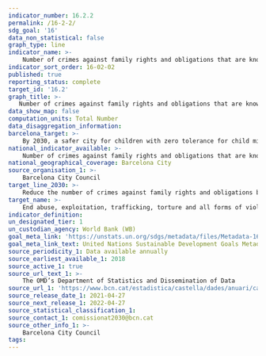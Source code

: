 ```yaml
---
indicator_number: 16.2.2
permalink: /16-2-2/
sdg_goal: '16'
data_non_statistical: false
graph_type: line
indicator_name: >-
    Number of crimes against family rights and obligations that are known by the city’s police forces
indicator_sort_order: 16-02-02
published: true
reporting_status: complete
target_id: '16.2'
graph_title: >-
   Number of crimes against family rights and obligations that are known by the city’s police forces
data_show_map: false
computation_units: Total Number
data_disaggregation_information:
barcelona_target: >-
    By 2030, a safer city for children with zero tolerance for child mistreatment
national_indicator_available: >-
    Number of crimes against family rights and obligations that are known by the city’s police forces
national_geographical_coverage: Barcelona City
source_organisation_1: >-
    Barcelona City Council
target_line_2030: >-
    Reduce the number of crimes against family rights and obligations by 50% a year. Target value 2030: 87 or less
target_name: >-
    End abuse, exploitation, trafficking, torture and all forms of violence against children
indicator_definition:
un_designated_tier: 1
un_custodian_agency: World Bank (WB)
goal_meta_link: 'https://unstats.un.org/sdgs/metadata/files/Metadata-16-02-02.pdf'
goal_meta_link_text: United Nations Sustainable Development Goals Metadata (pdf 894kB)
source_periodicity_1: Data available annually
source_earliest_available_1: 2018
source_active_1: true
source_url_text_1: >-
    The OMD’s Department of Statistics and Dissemination of Data 
source_url_1: 'https://www.bcn.cat/estadistica/castella/dades/anuari/cap08/C0803020.htm'
source_release_date_1: 2021-04-27
source_next_release_1: 2022-04-27
source_statistical_classification_1: 
source_contact_1: comissionat2030@bcn.cat
source_other_info_1: >-
    Barcelona City Council
tags:
---
```

